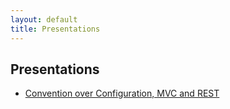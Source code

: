 ```yaml
---
layout: default
title: Presentations
---
```


## Presentations

* [Convention over Configuration, MVC and REST](/presentations/convention-mvc-rest.html)
